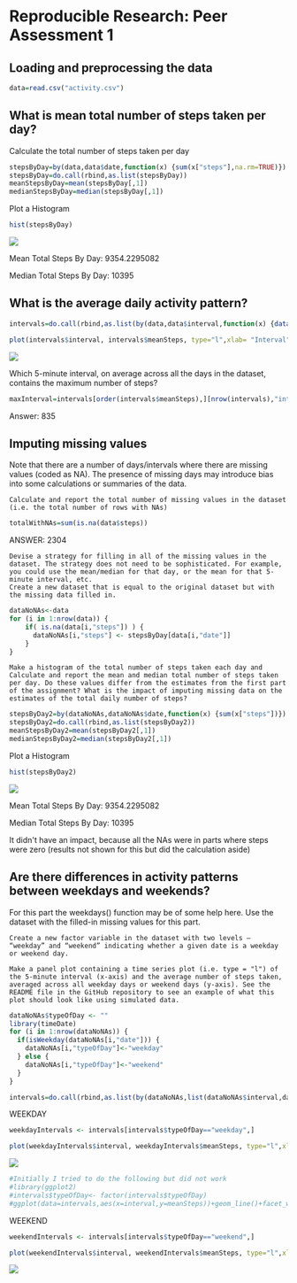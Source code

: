 # Reproducible Research: Peer Assessment 1


## Loading and preprocessing the data



```r
data=read.csv("activity.csv")
```


## What is mean total number of steps taken per day?

Calculate the total number of steps taken per day

```r
stepsByDay=by(data,data$date,function(x) {sum(x["steps"],na.rm=TRUE)})
stepsByDay=do.call(rbind,as.list(stepsByDay))
meanStepsByDay=mean(stepsByDay[,1])
medianStepsByDay=median(stepsByDay[,1])
```


Plot a Histogram

```r
hist(stepsByDay)
```

![](PA1_files/figure-html/unnamed-chunk-3-1.png) 


Mean Total Steps By Day: 9354.2295082


Median Total Steps By Day: 10395




## What is the average daily activity pattern?


```r
intervals=do.call(rbind,as.list(by(data,data$interval,function(x) {data.frame(interval=unique(x[["interval"]]),meanSteps=mean(x[["steps"]],na.rm=TRUE))})))

plot(intervals$interval, intervals$meanSteps, type="l",xlab= "Interval", ylab= "Average Number of steps")
```

![](PA1_files/figure-html/unnamed-chunk-4-1.png) 

Which 5-minute interval, on average across all the days in the dataset, contains the maximum number of steps?


```r
maxInterval=intervals[order(intervals$meanSteps),][nrow(intervals),"interval"]
```

Answer: 835

## Imputing missing values

Note that there are a number of days/intervals where there are missing values (coded as NA). The presence of missing days may introduce bias into some calculations or summaries of the data.

    Calculate and report the total number of missing values in the dataset (i.e. the total number of rows with NAs)
    

```r
totalWithNAs=sum(is.na(data$steps))
```
ANSWER: 2304

    Devise a strategy for filling in all of the missing values in the dataset. The strategy does not need to be sophisticated. For example, you could use the mean/median for that day, or the mean for that 5-minute interval, etc.
    Create a new dataset that is equal to the original dataset but with the missing data filled in.


```r
dataNoNAs<-data
for (i in 1:nrow(data)) {
    if( is.na(data[i,"steps"]) ) {
      dataNoNAs[i,"steps"] <- stepsByDay[data[i,"date"]]
    }
}  
```

    
    Make a histogram of the total number of steps taken each day and Calculate and report the mean and median total number of steps taken per day. Do these values differ from the estimates from the first part of the assignment? What is the impact of imputing missing data on the estimates of the total daily number of steps?
    

```r
stepsByDay2=by(dataNoNAs,dataNoNAs$date,function(x) {sum(x["steps"])})
stepsByDay2=do.call(rbind,as.list(stepsByDay2))
meanStepsByDay2=mean(stepsByDay2[,1])
medianStepsByDay2=median(stepsByDay2[,1])
```

Plot a Histogram

```r
hist(stepsByDay2)
```

![](PA1_files/figure-html/unnamed-chunk-9-1.png) 



Mean Total Steps By Day: 9354.2295082

Median Total Steps By Day: 10395

It didn't have an impact, because all the NAs were in parts where steps were zero (results not shown for this but did the calculation aside)

## Are there differences in activity patterns between weekdays and weekends?

For this part the weekdays() function may be of some help here. Use the dataset with the filled-in missing values for this part.

    Create a new factor variable in the dataset with two levels – “weekday” and “weekend” indicating whether a given date is a weekday or weekend day.

    Make a panel plot containing a time series plot (i.e. type = "l") of the 5-minute interval (x-axis) and the average number of steps taken, averaged across all weekday days or weekend days (y-axis). See the README file in the GitHub repository to see an example of what this plot should look like using simulated data.

```r
dataNoNAs$typeOfDay <- ""
library(timeDate)
for (i in 1:nrow(dataNoNAs)) {
  if(isWeekday(dataNoNAs[i,"date"])) {
    dataNoNAs[i,"typeOfDay"]<-"weekday"
  } else {
    dataNoNAs[i,"typeOfDay"]<-"weekend"
  }
}

intervals=do.call(rbind,as.list(by(dataNoNAs,list(dataNoNAs$interval,dataNoNAs$typeOfDay),function(x) {data.frame(interval=unique(x[["interval"]]),typeOfDay=unique(x[["typeOfDay"]]),meanSteps=mean(x[["steps"]],na.rm=TRUE))})))
```



WEEKDAY

```r
weekdayIntervals <- intervals[intervals$typeOfDay=="weekday",]

plot(weekdayIntervals$interval, weekdayIntervals$meanSteps, type="l",xlab= "Interval", ylab= "Average Number of steps")
```

![](PA1_files/figure-html/unnamed-chunk-11-1.png) 

```r
#Initially I tried to do the following but did not work
#library(ggplot2)
#intervals$typeOfDay<- factor(intervals$typeOfDay)
#ggplot(data=intervals,aes(x=interval,y=meanSteps))+geom_line()+facet_wrap(~typeOfDay)
```


WEEKEND

```r
weekendIntervals <- intervals[intervals$typeOfDay=="weekend",]

plot(weekendIntervals$interval, weekendIntervals$meanSteps, type="l",xlab= "Interval", ylab= "Average Number of steps")
```

![](PA1_files/figure-html/unnamed-chunk-12-1.png) 



